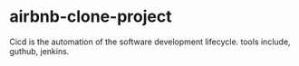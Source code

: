 # airbnb-clone-project
Cicd is the automation of the software development lifecycle.
tools include, guthub, jenkins. 
